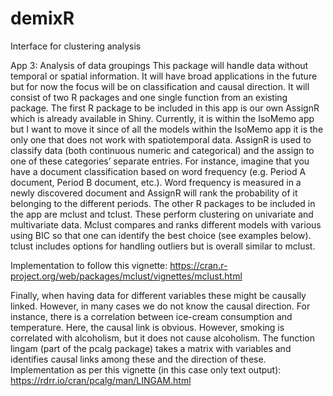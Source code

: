 # demixR
Interface for clustering analysis


App 3: Analysis of data groupings
This package will handle data without temporal or spatial information. It will have broad applications in the future but for now the focus will be on classification and causal direction. It will consist of two R packages and one single function from an existing package.
The first R package to be included in this app is our own AssignR which is already available in Shiny. Currently, it is within the IsoMemo app but I want to move it since of all the models within the IsoMemo app it is the only one that does not work with spatiotemporal data. AssignR is used to classify data (both continuous numeric and categorical) and the assign to one of these categories’ separate entries. For instance, imagine that you have a document classification based on word frequency (e.g. Period A document, Period B document, etc.). Word frequency is measured in a newly discovered document and AssignR will rank the probability of it belonging to the different periods.
The other R packages to be included in the app are mclust and tclust. These perform clustering on univariate and multivariate data. Mclust compares and ranks different models with various using BIC so that one can identify the best choice (see examples below). tclust includes options for handling outliers but is overall similar to mclust.



Implementation to follow this vignette: https://cran.r-project.org/web/packages/mclust/vignettes/mclust.html

Finally, when having data for different variables these might be causally linked. However, in many cases we do not know the causal direction. For instance, there is a correlation between ice-cream consumption and temperature. Here, the causal link is obvious. However, smoking is correlated with alcoholism, but it does not cause alcoholism.
The function lingam (part of the pcalg package) takes a matrix with variables and identifies causal links among these and the direction of these. Implementation as per this vignette (in this case only text output): https://rdrr.io/cran/pcalg/man/LINGAM.html
